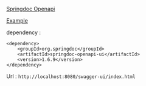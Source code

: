 [Springdoc Openapi](https://springdoc.org/)

[Example](http://158.101.191.70:8081/swagger-ui/4.11.1/index.html)

dependency : 

    <dependency>
        <groupId>org.springdoc</groupId>
        <artifactId>springdoc-openapi-ui</artifactId>
        <version>1.6.9</version>
    </dependency>

Url : `http://localhost:8080/swagger-ui/index.html`